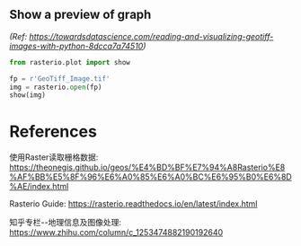 
## Show a preview of graph
*(Ref: https://towardsdatascience.com/reading-and-visualizing-geotiff-images-with-python-8dcca7a74510)*


```python
from rasterio.plot import show

fp = r'GeoTiff_Image.tif'
img = rasterio.open(fp)
show(img)
```


# References

使用Raster读取栅格数据: https://theonegis.github.io/geos/%E4%BD%BF%E7%94%A8Rasterio%E8%AF%BB%E5%8F%96%E6%A0%85%E6%A0%BC%E6%95%B0%E6%8D%AE/index.html

Rasterio Guide: https://rasterio.readthedocs.io/en/latest/index.html

知乎专栏--地理信息及图像处理: https://www.zhihu.com/column/c_1253474882190192640
